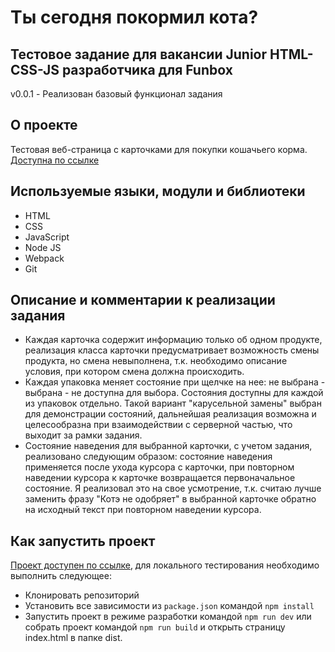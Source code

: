 # Ты сегодня покормил кота?

## Тестовое задание для вакансии Junior HTML-CSS-JS разработчика для Funbox

v0.0.1 - Реализован базовый функционал задания 

## О проекте

Тестовая веб-страница с карточками для покупки кошачьего корма. 
[Доступна по ссылке]()

## Используемые языки, модули и библиотеки

* HTML
* CSS
* JavaScript
* Node JS
* Webpack
* Git

## Описание и комментарии к реализации задания

* Каждая карточка содержит информацию только об одном продукте, реализация класса карточки предусматривает возможность смены продукта, но смена невыполнена, т.к. необходимо описание условия, при котором смена должна происходить.
* Каждая упаковка меняет состояние при щелчке на нее: не выбрана - выбрана - не доступна для выбора. Состояния доступны для каждой из упаковок отдельно. Такой вариант "карусельной замены" выбран для демонстрации состояний, дальнейшая реализация возможна и целесообразна при взаимодействии с серверной частью, что выходит за рамки задания.
* Состояние наведения для выбранной карточки, с учетом задания, реализовано следующим образом: состояние наведения применяется после ухода курсора с карточки, при повторном наведении курсора к карточке возвращается первоначальное состояние. Я реализовал это на свое усмотрение, т.к. считаю лучше заменить фразу "Котэ не одобряет" в выбранной карточке обратно на исходный текст при повторном наведении курсора.

## Как запустить проект

[Проект доступен по ссылке](), для локального тестирования необходимо выполнить следующее:
* Клонировать репозиторий
* Установить все зависимости из `package.json` командой `npm install`
* Запустить проект в режиме разработки командой `npm run dev` или собрать проект командой `npm run build` и открыть страницу index.html в папке dist. 
